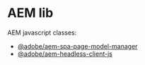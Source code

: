 # AEM lib

AEM javascript classes:

- [@adobe/aem-spa-page-model-manager](https://www.npmjs.com/package/@adobe/aem-spa-page-model-manager)
- [@adobe/aem-headless-client-js](https://www.npmjs.com/package/@adobe/aem-headless-client-js)
